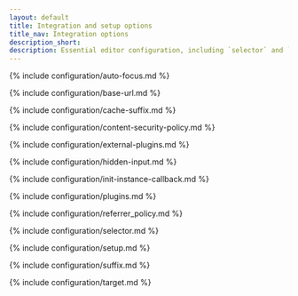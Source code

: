 ```yaml
---
layout: default
title: Integration and setup options
title_nav: Integration options
description_short:
description: Essential editor configuration, including `selector` and `plugins` keys.
---
```


{% include configuration/auto-focus.md %}

{% include configuration/base-url.md %}

{% include configuration/cache-suffix.md %}

{% include configuration/content-security-policy.md %}

{% include configuration/external-plugins.md %}

{% include configuration/hidden-input.md %}

{% include configuration/init-instance-callback.md %}

{% include configuration/plugins.md %}

{% include configuration/referrer_policy.md %}

{% include configuration/selector.md %}

{% include configuration/setup.md %}

{% include configuration/suffix.md %}

{% include configuration/target.md %}
